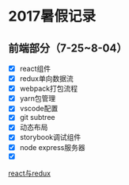 # 2017暑假记录

## 前端部分（7-25~8-04）

* [x] react组件
* [x] redux单向数据流
* [x] webpack打包流程
* [x] yarn包管理
* [x] vscode配置
* [x] git subtree
* [x] 动态布局
* [x] storybook调试组件
* [x] node express服务器
* [x] ​

[react与redux](http://blog.csdn.net/czfblog/article/details/75807974)
